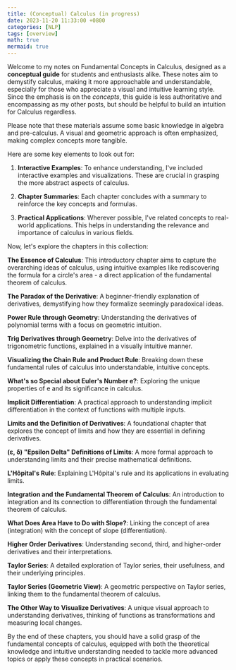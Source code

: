 ```yaml
---
title: (Conceptual) Calculus (in progress)
date: 2023-11-20 11:33:00 +0800
categories: [NLP]
tags: [overview]
math: true
mermaid: true 
---
```


Welcome to my notes on Fundamental Concepts in Calculus, designed as a **conceptual guide** for students and enthusiasts alike. These notes aim to demystify calculus, making it more approachable and understandable, especially for those who appreciate a visual and intuitive learning style. Since the emphasis is on the *concepts*, this guide is less authoritative and encompassing as my other posts, but should be helpful to build an intuition for Calculus regardless.

Please note that these materials assume some basic knowledge in algebra and pre-calculus. A visual and geometric approach is often emphasized, making complex concepts more tangible.

Here are some key elements to look out for:

1. **Interactive Examples**: To enhance understanding, I've included interactive examples and visualizations. These are crucial in grasping the more abstract aspects of calculus.

2. **Chapter Summaries**: Each chapter concludes with a summary to reinforce the key concepts and formulas.

3. **Practical Applications**: Wherever possible, I've related concepts to real-world applications. This helps in understanding the relevance and importance of calculus in various fields.

Now, let's explore the chapters in this collection:

**The Essence of Calculus**: This introductory chapter aims to capture the overarching ideas of calculus, using intuitive examples like rediscovering the formula for a circle's area - a direct application of the fundamental theorem of calculus.

**The Paradox of the Derivative**: A beginner-friendly explanation of derivatives, demystifying how they formalize seemingly paradoxical ideas.

**Power Rule through Geometry**: Understanding the derivatives of polynomial terms with a focus on geometric intuition.

**Trig Derivatives through Geometry**: Delve into the derivatives of trigonometric functions, explained in a visually intuitive manner.

**Visualizing the Chain Rule and Product Rule**: Breaking down these fundamental rules of calculus into understandable, intuitive concepts.

**What's so Special about Euler's Number e?**: Exploring the unique properties of e and its significance in calculus.

**Implicit Differentiation**: A practical approach to understanding implicit differentiation in the context of functions with multiple inputs.

**Limits and the Definition of Derivatives**: A foundational chapter that explores the concept of limits and how they are essential in defining derivatives.

**(ε, δ) "Epsilon Delta" Definitions of Limits**: A more formal approach to understanding limits and their precise mathematical definitions.

**L'Hôpital's Rule**: Explaining L'Hôpital's rule and its applications in evaluating limits.

**Integration and the Fundamental Theorem of Calculus**: An introduction to integration and its connection to differentiation through the fundamental theorem of calculus.

**What Does Area Have to Do with Slope?**: Linking the concept of area (integration) with the concept of slope (differentiation).

**Higher Order Derivatives**: Understanding second, third, and higher-order derivatives and their interpretations.

**Taylor Series**: A detailed exploration of Taylor series, their usefulness, and their underlying principles.

**Taylor Series (Geometric View)**: A geometric perspective on Taylor series, linking them to the fundamental theorem of calculus.

**The Other Way to Visualize Derivatives**: A unique visual approach to understanding derivatives, thinking of functions as transformations and measuring local changes.

By the end of these chapters, you should have a solid grasp of the fundamental concepts of calculus, equipped with both the theoretical knowledge and intuitive understanding needed to tackle more advanced topics or apply these concepts in practical scenarios.
